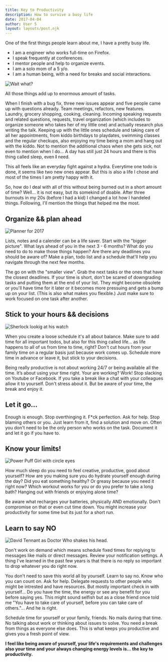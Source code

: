 ```yaml
---
title: Key to Productivity
description: How to survive a busy life
date: 2017-04-04
author: User 5
layout: layouts/post.njk
---
```


One of the first things people learn about me, I have a pretty busy life.

- I am a engineer who works full-time on Firefox.
- I speak frequently at conferences.
- I mentor people and help to organize events.
- I am a solo mom of a 5 y/o.
- I am a human being, with a need for breaks and social interactions.

<img src="https://media.giphy.com/media/JYkfr7F6d31hC/giphy-downsized.gif" alt="Wait what?" />

All those things add up to enormous amount of tasks.

When I finish with a bug fix, three new issues appear and five people came up with questions already. Team meetings, refactors, new features.
Laundry, grocery shopping, cooking, cleaning.
Incoming speaking requests and related questions, requests, travel organization (which includes to organize someone who takes her of my little one) and actually research plus writing the talk.
Keeping up with the little ones schedule and taking care of all her appointments, from kiddo birthdays to playdates, swimming classes and the regular checkups, also enjoying my time being a mom and hang out with the kiddo. Not to mention the additional chaos when she gets sick, not even to mention when I do… A day has still just 24 hours and there is this thing called sleep, even **I** need.

This all feels like an everyday fight against a hydra. Everytime one todo is done, it seems like two new ones appear. But this is also a life I chose and most of the times I am pretty happy with it.

So, how do I deal with all of this without being burned out in a short amount of time? Well... it is not easy, but its somekind of doable. After three burnouts in my 20s (before I had a kid) I changed a lot how I handeled things.
Following, I'll mention the things that helped me the most.

## Organize && plan ahead

<img src="https://media.giphy.com/media/xUOxf5B4tGwIh6WOw8/giphy-downsized.gif" alt="Planner for 2017" />

Lists, notes and a calender can be a life saver. Start with the "bigger picture". What lays ahead of you in the next 3 - 6 months? What do you need to do to make those things happen? Are there any deadlines you should be aware of? Make a plan, todo list and a schedule that'll help you navigate through the next few months.

The go on with the "smaller view". Grab the next tasks or the ones that have the closest deadlines. If your time is short, don't be scared of downgrading tasks and putting them at the end of your list. They might become obsolete or you'll have time for it later or it becomes more pressuing and gets a bump up on your list. (This is also what makes you flexible.) Just make sure to work focused on one task after another.

## Stick to your hours && decisions

<img src="https://media.giphy.com/media/l0MYGtCMbPTYWOzaU/giphy-tumblr.gif" alt="Sherlock lookig at his watch" />

When you create a loose schedule it's all about balance. Make sure to add time for all important todos, but also for this thing called life... as life happens to all of us from time to time, right? Don't cut hours from your family time on a regular basis just because work comes up. Schedule more time in advance or leave it, but stick to your decisions.

Being really productive is not about working 24/7 or being available all the time. It’s about using your time right. Your are working? Work! Stop slacking on Youtube or Facebook. If you take a break like a chat with your colleagues allow it to yourself. Don't stress about it. But be aware of your time, the break and enjoy it.

## Let it go...

Enough is enough. Stop overthinging it. F\*ck perfection. Ask for help. Stop blaming others or you. Just learn from it, find a solution and move on. Often you don't need to be the only person who works on the task. Document it and let it go if you have to.

## Know your limits!

<img src="https://media.giphy.com/media/yxZlvexI0DyHI2Dyrf/giphy.gif" alt="Power Puff Girl with circle eyes" />

How much sleep do you need to feel creative, productive, good about yourself?
How are you making sure you do hydrate yourself enough during the day? Did you eat something healthy? Or greasy because you need it right now? Which workout works for you or do you prefer to take a long bath? Hanging out with friends or enjoying alone time?

Be aware what recharges your batteries, physically AND emotionally. Don't compromise on that or even cut time down. You might increase your productivity for some time but its just for a short run.

## Learn to say NO

<img src="https://media.giphy.com/media/EVbEdEW3kuu0o/giphy.gif" alt="David Tennant as Doctor Who shakes his head." />

Don't work on demand which means schedule fixed times for replying to messages like mails or direct messages. Review your notification settings. A thing I've learned in the past few years is that there is no reply so important to drop whatever you do right now.

You don't need to save this world all by yourself. Learn to say no. Know who you can count on. Ask for help. Delegate requests to other people who might be intrested and have resources. But mostly important check in with yourself... Do you have the time, the energy or see any benefit for you before saying yes. This might sound selfish but as a close friend once told me "You have to take care of yourself, before you can take care of others."... And he is right.

Schedule time for yourself or your family, friends. No mails during that time. No talking about work or thinking about issues to solve. You need a break from things as everyone else does. This is what keeps you productive and gives you a fresh point of view.

**I feel like being aware of yourself, your life's requirements and challenges also your time and your always changing energy levels is... the key to productivity.**
